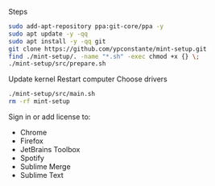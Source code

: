 Steps

```sh
sudo add-apt-repository ppa:git-core/ppa -y
sudo apt update -y -qq
sudo apt install -y -qq git
git clone https://github.com/ypconstante/mint-setup.git
find ./mint-setup/. -name "*.sh" -exec chmod +x {} \;
./mint-setup/src/prepare.sh
```

Update kernel
Restart computer
Choose drivers


```sh
./mint-setup/src/main.sh
rm -rf mint-setup
```

Sign in or add license to:
- Chrome
- Firefox
- JetBrains Toolbox
- Spotify
- Sublime Merge
- Sublime Text

